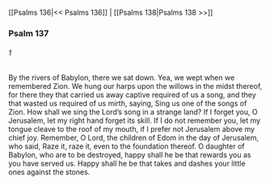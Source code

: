 [[Psalms 136|<< Psalms 136]]  |  [[Psalms 138|Psalms 138 >>]]

### Psalm 137
###### 1
By the rivers of Babylon, there we sat down. Yea, we wept when we remembered Zion. We hung our harps upon the willows in the midst thereof, for there they that carried us away captive required of us a song, and they that wasted us required of us mirth, saying, Sing us one of the songs of Zion. How shall we sing the Lord’s song in a strange land? If I forget you, O Jerusalem, let my right hand forget its skill. If I do not remember you, let my tongue cleave to the roof of my mouth, if I prefer not Jerusalem above my chief joy. Remember, O Lord, the children of Edom in the day of Jerusalem, who said, Raze it, raze it, even to the foundation thereof. O daughter of Babylon, who are to be destroyed, happy shall he be that rewards you as you have served us. Happy shall he be that takes and dashes your little ones against the stones.